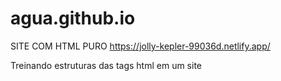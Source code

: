 # agua.github.io
SITE COM HTML PURO
https://jolly-kepler-99036d.netlify.app/

Treinando estruturas das tags html em um site 
